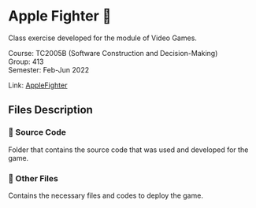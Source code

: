 # Apple Fighter 🍎

Class exercise developed for the module of Video Games.

Course: TC2005B (Software Construction and Decision-Making)
<br>
Group: 413
<br>
Semester: Feb-Jun 2022

Link: [AppleFighter](https://bren12.github.io/AppleFighter/)

## Files Description

### 📁 Source Code

Folder that contains the source code that was used and developed for the game.

### 📁 Other Files

Contains the necessary files and codes to deploy the game.
